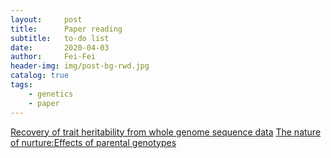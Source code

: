 ```yaml
---
layout:     post
title:      Paper reading
subtitle:   to-do list
date:       2020-04-03
author:     Fei-Fei
header-img: img/post-bg-rwd.jpg
catalog: true
tags:
    - genetics
    - paper
---
```

[Recovery of trait heritability from whole genome sequence data](https://www.biorxiv.org/content/10.1101/588020v1.abstract)
[The nature of nurture:Effects of parental genotypes](https://science.sciencemag.org/content/sci/359/6374/424.full.pdf?casa_token=zGBx7DyxROoAAAAA:c4XKDSA5YQk-KnWTsC_xYLn1OWIJQ6hFbOnR-V94UtClVOc6rUkIXaPcxl53vMm5VPmIqIk0fKRqpQ)